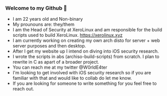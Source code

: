 ### Welcome to my Github 👋

- I am 22 years old and Non-binary
- My prounouns are: they/them
- I am the Head of Security at XeroLinux and am responsible for the build scripts used to build XeroLinux. https://xerolinux.xyz
- I am currently working on creating my own arch disto for server + web server purposes and then desktop.
- After I get my website up I intend on diving into iOS security research.
- I wrote the scripts in abs (archiso-build-scripts) from scratch. I plan to rewrite in C as apart of a broader project.
- You can reach me at my twitter @W0rldE4ter
- I'm looking to get involved with iOS security research so if you are familiar with that and would like to collab do let me know.
- If you are looking for someone to write something for you feel free to reach out.


<!--
**keyaedisa/keyaedisa** is a ✨ _special_ ✨ repository because its `README.md` (this file) appears on your GitHub profile.

Here are some ideas to get you started:

- 🔭 I’m currently working on ...
- 🌱 I’m currently learning ...
- 👯 I’m looking to collaborate on ...
- 🤔 I’m looking for help with ...
- 💬 Ask me about ...
- 📫 How to reach me: ...
- 😄 Pronouns: ...
- ⚡ Fun fact: ...
-->
